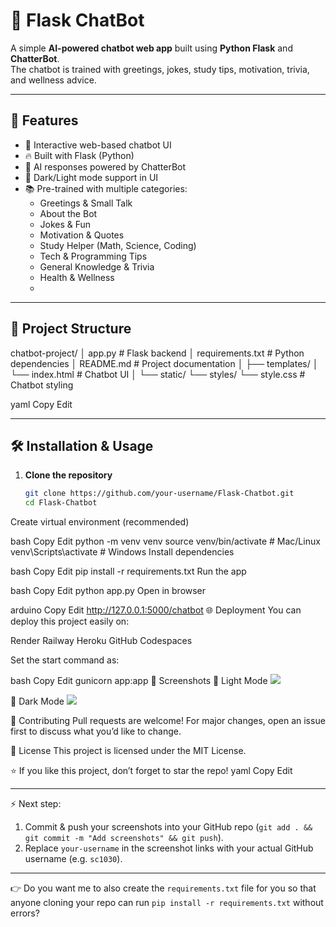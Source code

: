 # 🤖 Flask ChatBot  

A simple **AI-powered chatbot web app** built using **Python Flask** and **ChatterBot**.  
The chatbot is trained with greetings, jokes, study tips, motivation, trivia, and wellness advice.  

---

## 🚀 Features
- 💬 Interactive web-based chatbot UI  
- 🔥 Built with Flask (Python)  
- 🧠 AI responses powered by ChatterBot  
- 🌙 Dark/Light mode support in UI  
- 📚 Pre-trained with multiple categories:
  - Greetings & Small Talk
  - About the Bot
  - Jokes & Fun
  - Motivation & Quotes
  - Study Helper (Math, Science, Coding)
  - Tech & Programming Tips
  - General Knowledge & Trivia
  - Health & Wellness
  - 
---

## 📂 Project Structure
chatbot-project/
│ app.py # Flask backend
│ requirements.txt # Python dependencies
│ README.md # Project documentation
│
├── templates/
│ └── index.html # Chatbot UI
│
└── static/
└── styles/
└── style.css # Chatbot styling

yaml
Copy
Edit

---

## 🛠️ Installation & Usage
1. **Clone the repository**
   ```bash
   git clone https://github.com/your-username/Flask-Chatbot.git
   cd Flask-Chatbot
Create virtual environment (recommended)

bash
Copy
Edit
python -m venv venv
source venv/bin/activate   # Mac/Linux
venv\Scripts\activate      # Windows
Install dependencies

bash
Copy
Edit
pip install -r requirements.txt
Run the app

bash
Copy
Edit
python app.py
Open in browser

arduino
Copy
Edit
http://127.0.0.1:5000/chatbot
🌐 Deployment
You can deploy this project easily on:

Render
Railway
Heroku
GitHub Codespaces

Set the start command as:

bash
Copy
Edit
gunicorn app:app
📸 Screenshots
🔹 Light Mode
<img src="https://github.com/sc1030/Flask-Chatbot/blob/main/Screenshot%202025-08-05%20164812.png">

🔹 Dark Mode
<img src="https://github.com/sc1030/Flask-Chatbot/blob/main/Screenshot%202025-08-05%20164823.png">

🙌 Contributing
Pull requests are welcome! For major changes, open an issue first to discuss what you’d like to change.

📜 License
This project is licensed under the MIT License.

⭐ If you like this project, don’t forget to star the repo!
yaml
Copy
Edit

---
⚡ Next step:  
1. Commit & push your screenshots into your GitHub repo (`git add . && git commit -m "Add screenshots" && git push`).  
2. Replace `your-username` in the screenshot links with your actual GitHub username (e.g. `sc1030`).  

---
👉 Do you want me to also create the `requirements.txt` file for you so that anyone cloning your repo can run `pip install -r requirements.txt` without errors?
